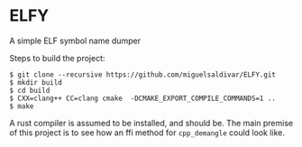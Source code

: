 # ELFY

A simple ELF symbol name dumper

Steps to build the project:

```
$ git clone --recursive https://github.com/miguelsaldivar/ELFY.git
$ mkdir build
$ cd build
$ CXX=clang++ CC=clang cmake  -DCMAKE_EXPORT_COMPILE_COMMANDS=1 ..
$ make
```

A rust compiler is assumed to be installed, and should be. The main premise
of this project is to see how an ffi method for `cpp_demangle` could look like.
